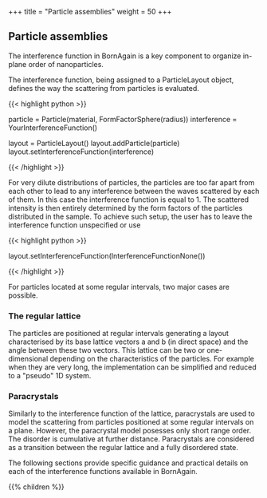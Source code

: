 +++
title = "Particle assemblies"
weight = 50
+++

## Particle assemblies

The interference function in BornAgain is a key component to organize in-plane order of nanoparticles.

The interference function, being assigned to a ParticleLayout object, defines the way the scattering from particles is evaluated.

{{< highlight python >}}

particle = Particle(material, FormFactorSphere(radius))
interference = YourInterferenceFunction()

layout = ParticleLayout()
layout.addParticle(particle)
layout.setInterferenceFunction(interference)

{{< /highlight >}}

For very dilute distributions of particles, the particles are too far apart from each other to lead to any interference between the waves scattered by each of them. In this case the interference function is equal to 1. The scattered intensity is then entirely determined by the form factors of the particles distributed in the sample. To achieve such setup, the user has to leave the interference function unspecified or use

{{< highlight python >}}

layout.setInterferenceFunction(InterferenceFunctionNone())

{{< /highlight >}}

For particles located at some regular intervals, two major cases are possible.

### The regular lattice

The particles are positioned at regular intervals generating a layout characterised by its base lattice vectors a and b (in direct space) and the angle between these two vectors. This lattice can be two or one-dimensional depending on the characteristics of the particles. For example when they are very long, the implementation can be simplified and reduced to a "pseudo" 1D system.

### Paracrystals

Similarly to the interference function of the lattice, paracrystals are used to model the scattering from particles positioned at some regular intervals on a plane. However, the paracrystal model posesses only short range order. The disorder is cumulative at further distance. Paracrystals are considered as a transition between the regular lattice and a fully disordered state.

The following sections provide specific guidance and practical details on each of the interference functions available in BornAgain.

{{% children  %}}
